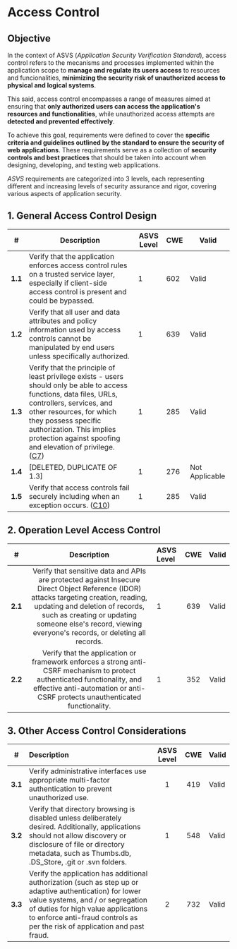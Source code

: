 
# Access Control

## Objective
In the context of ASVS (*Application Security Verification Standard*), access control refers to the mecanisms and processes implemented within the application scope to **manage and regulate its users access** to resources and funcionalities, **minimizing the security risk of unauthorized access to physical and logical systems**. 

 This said, access control encompasses a range of measures aimed at ensuring that **only authorized users can access the application's resources and functionalities**, while unauthorized access attempts are **detected and prevented effectively**.

To achieve this goal, requirements were defined to cover the **specific criteria and guidelines outlined by the standard to ensure the security of web applications**. These requirements serve as a collection of **security controls and best practices** that should be taken into account when designing, developing, and testing web applications.

*ASVS* requirements are categorized into 3 levels, each representing different and increasing levels of security assurance and rigor, covering various aspects of application security.

##  1. General Access Control Design

|#| Description  | ASVS Level | CWE|Valid|
|--|--|--|--|--|
|**1.1**|Verify that the application enforces access control rules on a trusted service layer, especially if client-side access control is present and could be bypassed. |1|602|Valid|
|**1.2**|Verify that all user and data attributes and policy information used by access controls cannot be manipulated by end users unless specifically authorized.|1|639|Valid|
|**1.3**|Verify that the principle of least privilege exists - users should only be able to access functions, data files, URLs, controllers, services, and other resources, for which they possess specific authorization. This implies protection against spoofing and elevation of privilege. ([C7](https://owasp.org/www-project-proactive-controls/#div-numbering))|1|285|Valid|
|**1.4**|[DELETED, DUPLICATE OF  1.3] |1|276|Not Applicable|
|**1.5**|Verify that access controls fail securely including when an exception occurs. ([C10](https://owasp.org/www-project-proactive-controls/#div-numbering)) |1|285|Valid|

##  2. Operation Level Access Control

| # | Description | ASVS Level| CWE |Valid|
|---| :---: | :--- | :---: | :---:|
| **2.1** | Verify that sensitive data and APIs are protected against Insecure Direct Object Reference (IDOR) attacks targeting creation, reading, updating and deletion of records, such as creating or updating someone else's record, viewing everyone's records, or deleting all records. | 1 | 639 |Valid|
| **2.2** | Verify that the application or framework enforces a strong anti-CSRF mechanism to protect authenticated functionality, and effective anti-automation or anti-CSRF protects unauthenticated functionality. | 1| 352 |Valid|

##  3. Other Access Control Considerations

| # | Description |ASVS Level | CWE |Valid|
| :---: | :--- | :---: | :---:| --|
| **3.1** | Verify administrative interfaces use appropriate multi-factor authentication to prevent unauthorized use. | 1 | 419 |Valid
| **3.2** | Verify that directory browsing is disabled unless deliberately desired. Additionally, applications should not allow discovery or disclosure of file or directory metadata, such as Thumbs.db, .DS_Store, .git or .svn folders. | 1 | 548 |Valid
| **3.3** | Verify the application has additional authorization (such as step up or adaptive authentication) for lower value systems, and / or segregation of duties for high value applications to enforce anti-fraud controls as per the risk of application and past fraud. | 2 | 732 |Valid

